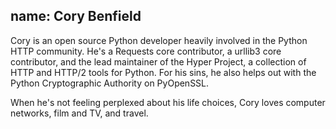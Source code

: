 name: Cory Benfield
---
Cory is an open source Python developer heavily involved in the Python HTTP community. He's a Requests core contributor, a urllib3 core contributor, and the lead maintainer of the Hyper Project, a collection of HTTP and HTTP/2 tools for Python. For his sins, he also helps out with the Python Cryptographic Authority on PyOpenSSL.

When he's not feeling perplexed about his life choices, Cory loves computer networks, film and TV, and travel.